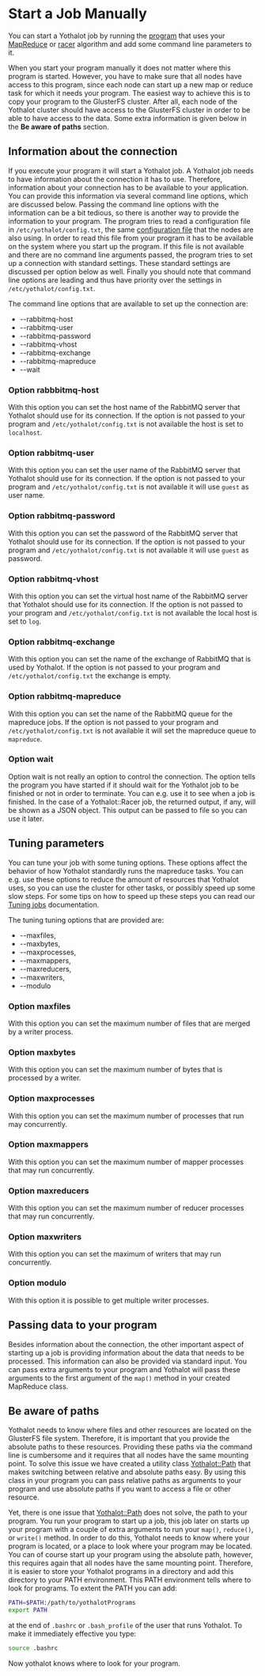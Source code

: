 # Start a Job Manually 

You can start a Yothalot job by running the [program](Yothalot/cpp-program "Program")
that uses your [MapReduce](Yothalot/cpp-mapreduce "MapReduce algorithm")
or [racer](Yothalot/cpp-race "Racer algorithm") algorithm and add some
command line parameters to it. 

When you start your program manually it does not matter where this program
is started. However, you have to make sure that all nodes have access to this program, since each node can start up
a new map or reduce task for which it needs your program. The easiest way
to achieve this is to copy your program to the GlusterFS cluster. After all,
each node of the Yothalot cluster should have access to the GlusterFS
cluster in order to be able to have access to the data. Some extra information
is given below in the **Be aware of paths** section.


## Information about the connection

If you execute your program it will start a Yothalot job. A Yothalot job
needs to have information about the connection it has to use. Therefore,
information about your connection has to be available to your application.
You can provide this information via several command line options, which
are discussed below. Passing the command line options with the information
can be a bit tedious, so there is another way to provide the information
to your program. The program tries to read a configuration file in
`/etc/yothalot/config.txt`, the same [configuration file](Yothalot/configuration)
that the nodes are also using. In order to read this file from your program
it has to be available on the system where you start up the program. If
this file is not available and there are no command line arguments passed,
the program tries to set up a connection with standard settings. These
standard settings are discussed per option below as well. Finally you
should note that command line options are leading and thus have priority 
over the settings in `/etc/yothalot/config.txt`.

The command line options that are available to set up the connection are:

*   --rabbitmq-host
*   --rabbitmq-user
*   --rabbitmq-password
*   --rabbitmq-vhost
*   --rabbitmq-exchange
*   --rabbitmq-mapreduce
*   --wait


### Option rabbbitmq-host
With this option you can set the host name of the RabbitMQ server that 
Yothalot should use for its connection. If the option is not passed to
your program and `/etc/yothalot/config.txt` is not available the host is
set to `localhost`.

### Option rabbitmq-user
With this option you can set the user name of the RabbitMQ server that
Yothalot should use for its connection. If the option is not passed to
your program and `/etc/yothalot/config.txt` is not available it will use
`guest` as user name.

### Option rabbitmq-password
With this option you can set the password of the RabbitMQ server that
Yothalot should use for its connection. If the option is not passed to
your program and `/etc/yothalot/config.txt` is not available it will use
`guest` as password.


### Option rabbitmq-vhost
With this option you can set the virtual host name of the RabbitMQ server
that Yothalot should use for its connection. If the option is not passed to
your program and `/etc/yothalot/config.txt` is not available the local host
is set to `log`.

### Option rabbitmq-exchange
With this option you can set the name of the exchange of RabbitMQ that is
used by Yothalot. If the option is not passed to your program and
`/etc/yothalot/config.txt` the exchange is empty.

### Option rabbitmq-mapreduce
With this option you can set the name of the RabbitMQ queue for the mapreduce
jobs. If the option is not passed to your program and `/etc/yothalot/config.txt` 
is not available it will set the mapreduce queue to `mapreduce`.

### Option wait
Option wait is not really an option to control the connection. The option
tells the program you have started if it should wait for the Yothalot
job to be finished or not in order to terminate. You can e.g. use it to
see when a job is finished. In the case of a Yothalot::Racer job, the
returned output, if any, will be shown as a JSON object. This output can
be passed to file so you can use it later.

## Tuning parameters

You can tune your job with some tuning options. These options affect the
behavior of how Yothalot standardly runs the mapreduce tasks. You can e.g.
use these options to reduce the amount of resources that Yothalot uses, so 
you can use the cluster for other tasks, or possibly speed up some slow steps.
For some tips on how to speed up these steps you can read our 
[Tuning jobs](Yothalot/tuning "Tuning jobs") documentation.

The tuning tuning options that are provided are:
*   --maxfiles,
*   --maxbytes,
*   --maxprocesses,
*   --maxmappers,
*   --maxreducers,
*   --maxwriters,
*   --modulo

### Option maxfiles
With this option you can set the maximum number of files that are merged
by a writer process.

### Option maxbytes
With this option you can set the maximum number of bytes that is processed
by a writer.

### Option maxprocesses
With this option you can set the maximum number of processes that run may
concurrently.

### Option maxmappers
With this option you can set the maximum number of mapper processes that
may run concurrently.

### Option maxreducers
With this option you can set the maximum number of reducer processes that
may run concurrently.

### Option maxwriters
With this option you can set the maximum of writers that may run concurrently.

### Option modulo
With this option it is possible to get multiple writer processes.

## Passing data to your program

Besides information about the connection, the other important aspect of
starting up a job is providing information about the data that needs to
be processed. This information can also be provided via standard input.
You can pass extra arguments to your program and Yothalot will pass these
arguments to the first argument of the `map()` method in your created MapReduce
class.


## Be aware of paths

Yothalot needs to know where files and other resources are located on the GlusterFS file system.
Therefore, it is important that you provide the absolute paths to these resources.
Providing these paths via the command line is cumbersome and it requires 
that all nodes have the same mounting point. To solve this issue we have created 
a utility class [Yothalot::Path](Yothalot/cpp-path "Path")
that makes switching between relative and absolute paths easy. By using this
class in your program you can pass relative paths as arguments to your
program and use absolute paths if you want to access a file or other resource.

Yet, there is one issue that [Yothalot::Path](Yothalot/cpp-path "Path")
does not solve, the path to your program. You run your program to start up
a job, this job later on starts up your program with a couple of extra arguments
to run your `map()`, `reduce()`, or `write()` method. In order to do this, 
Yothalot needs to know where your program is located, or a place to look
where your program may be located. You can of course start up your program
using the absolute path, however, this requires again that all nodes have
the same mounting point. Therefore, it is easier to store your Yothalot
programs in a directory and add this directory to your PATH environment.
This PATH environment tells where to look for programs. To extent the PATH
you can add:

```bash
PATH=$PATH:/path/to/yothalotPrograms
export PATH
```
at the end of `.bashrc` or `.bash_profile` of the user that runs Yothalot.
To make it immediately effective you type:

```bash
source .bashrc
```
Now yothalot knows where to look for your program.
